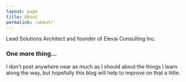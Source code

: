 ```yaml
---
layout: page
title: About
permalink: /about/
---
```


Lead Solutions Architect and founder of Elevai Consulting Inc.

### One more thing...

I don't post anywhere near as much as I should about the things I learn along the way, but hopefully this blog will help to improve on that a little.
